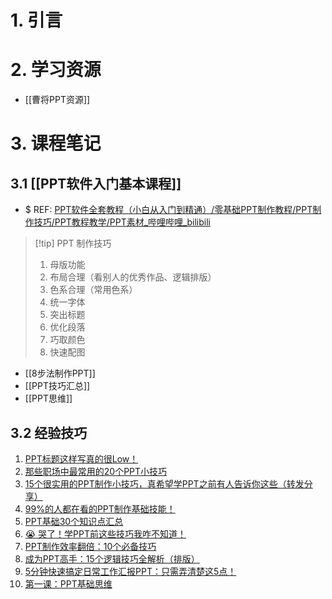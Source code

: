 # 1. 引言

# 2. 学习资源
- [[曹将PPT资源]]
# 3. 课程笔记
## 3.1 [[PPT软件入门基本课程]]  
 - $ REF: [PPT软件全套教程（小白从入门到精通）/零基础PPT制作教程/PPT制作技巧/PPT教程教学/PPT素材_哔哩哔哩_bilibili](https://www.bilibili.com/video/BV16v411i7yF/?spm_id_from=333.337.search-card.all.click&vd_source=d1167fc706d8bb4a356a82d19d9d3304)

> [!tip] PPT 制作技巧
> 1. 母版功能
> 2. 布局合理（看别人的优秀作品、逻辑排版）
> 3. 色系合理（常用色系）
> 4. 统一字体
> 5. 突出标题
> 6. 优化段落
> 7. 巧取颜色
> 8. 快速配图

- [[8步法制作PPT]]
- [[PPT技巧汇总]]
- [[PPT思维]]
## 3.2 经验技巧
1. [PPT标题这样写真的很Low！](https://mp.weixin.qq.com/s/rydtsjBOFGzQR0crkiqv5Q)
2. [那些职场中最常用的20个PPT小技巧](https://mp.weixin.qq.com/s/K3K5RZvAejr7HF-HOyLImw)
3. [15个很实用的PPT制作小技巧，真希望学PPT之前有人告诉你这些（转发分享）](https://mp.weixin.qq.com/s/Q4x6I77Bh0pUbKoNmcVNIw)
4. [99%的人都在看的PPT制作基础技能！](https://mp.weixin.qq.com/s/KYkAWdzJwYzW6HAjx6gBTg)
5. [PPT基础30个知识点汇总](https://mp.weixin.qq.com/s/hVozrQuVgEM3jJ6NIW9B1A)
6. [😭 哭了！学PPT前这些技巧我咋不知道！](https://mp.weixin.qq.com/s/QKB03T4It-S_7a7rSd46Kw)
7. [PPT制作效率翻倍：10个必备技巧](https://mp.weixin.qq.com/s/1kgWi-OmN1ASDwJd2nnKXg)
8. [成为PPT高手：15个逻辑技巧全解析（排版）](https://mp.weixin.qq.com/s/IAtDrZSLYIVW_zaxL-9T7w)
9. [5分钟快速搞定日常工作汇报PPT：只需弄清楚这5点！](https://mp.weixin.qq.com/s/1EpD_ocHY3uKgFLQuGBEfQ)
10. [第一课：PPT基础思维](https://mp.weixin.qq.com/s/P6_dfvvJIbOwciFYAuWt5w)